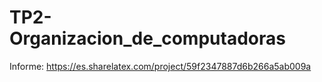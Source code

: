 # TP2-Organizacion_de_computadoras

Informe: https://es.sharelatex.com/project/59f2347887d6b266a5ab009a
